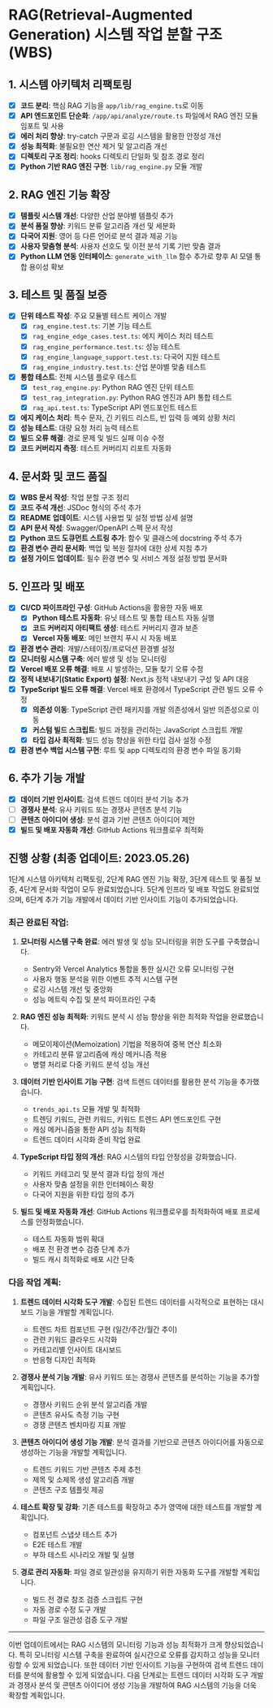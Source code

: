 # RAG(Retrieval-Augmented Generation) 시스템 작업 분할 구조(WBS)

## 1. 시스템 아키텍처 리팩토링

- [x] **코드 분리**: 핵심 RAG 기능을 `app/lib/rag_engine.ts`로 이동
- [x] **API 엔드포인트 단순화**: `/app/api/analyze/route.ts` 파일에서 RAG 엔진 모듈 임포트 및 사용
- [x] **에러 처리 향상**: try-catch 구문과 로깅 시스템을 활용한 안정성 개선
- [x] **성능 최적화**: 불필요한 연산 제거 및 알고리즘 개선
- [x] **디렉토리 구조 정리**: hooks 디렉토리 단일화 및 참조 경로 정리
- [x] **Python 기반 RAG 엔진 구현**: `lib/rag_engine.py` 모듈 개발

## 2. RAG 엔진 기능 확장

- [x] **템플릿 시스템 개선**: 다양한 산업 분야별 템플릿 추가
- [x] **분석 품질 향상**: 키워드 분류 알고리즘 개선 및 세분화
- [x] **다국어 지원**: 영어 등 다른 언어로 분석 결과 제공 기능
- [x] **사용자 맞춤형 분석**: 사용자 선호도 및 이전 분석 기록 기반 맞춤 결과
- [x] **Python LLM 연동 인터페이스**: `generate_with_llm` 함수 추가로 향후 AI 모델 통합 용이성 확보

## 3. 테스트 및 품질 보증

- [x] **단위 테스트 작성**: 주요 모듈별 테스트 케이스 개발
  - [x] `rag_engine.test.ts`: 기본 기능 테스트
  - [x] `rag_engine_edge_cases.test.ts`: 에지 케이스 처리 테스트
  - [x] `rag_engine_performance.test.ts`: 성능 테스트
  - [x] `rag_engine_language_support.test.ts`: 다국어 지원 테스트
  - [x] `rag_engine_industry.test.ts`: 산업 분야별 맞춤 테스트
- [x] **통합 테스트**: 전체 시스템 플로우 테스트
  - [x] `test_rag_engine.py`: Python RAG 엔진 단위 테스트
  - [x] `test_rag_integration.py`: Python RAG 엔진과 API 통합 테스트
  - [x] `rag_api.test.ts`: TypeScript API 엔드포인트 테스트
- [x] **에지 케이스 처리**: 특수 문자, 긴 키워드 리스트, 빈 입력 등 예외 상황 처리
- [x] **성능 테스트**: 대량 요청 처리 능력 테스트
- [x] **빌드 오류 해결**: 경로 문제 및 빌드 실패 이슈 수정
- [x] **코드 커버리지 측정**: 테스트 커버리지 리포트 자동화

## 4. 문서화 및 코드 품질

- [x] **WBS 문서 작성**: 작업 분할 구조 정리
- [x] **코드 주석 개선**: JSDoc 형식의 주석 추가
- [x] **README 업데이트**: 시스템 사용법 및 설정 방법 상세 설명
- [x] **API 문서 작성**: Swagger/OpenAPI 스펙 문서 작성
- [x] **Python 코드 도큐먼트 스트링 추가**: 함수 및 클래스에 docstring 주석 추가
- [x] **환경 변수 관리 문서화**: 백업 및 복원 절차에 대한 상세 지침 추가
- [x] **설정 가이드 업데이트**: 필수 환경 변수 및 서비스 계정 설정 방법 문서화

## 5. 인프라 및 배포

- [x] **CI/CD 파이프라인 구성**: GitHub Actions을 활용한 자동 배포
  - [x] **Python 테스트 자동화**: 유닛 테스트 및 통합 테스트 자동 실행
  - [x] **코드 커버리지 아티팩트 생성**: 테스트 커버리지 결과 보존
  - [x] **Vercel 자동 배포**: 메인 브랜치 푸시 시 자동 배포
- [x] **환경 변수 관리**: 개발/스테이징/프로덕션 환경별 설정
- [x] **모니터링 시스템 구축**: 에러 발생 및 성능 모니터링
- [x] **Vercel 배포 오류 해결**: 배포 시 발생하는, 모듈 찾기 오류 수정
- [x] **정적 내보내기(Static Export) 설정**: Next.js 정적 내보내기 구성 및 API 대응
- [x] **TypeScript 빌드 오류 해결**: Vercel 배포 환경에서 TypeScript 관련 빌드 오류 수정
  - [x] **의존성 이동**: TypeScript 관련 패키지를 개발 의존성에서 일반 의존성으로 이동
  - [x] **커스텀 빌드 스크립트**: 빌드 과정을 관리하는 JavaScript 스크립트 개발
  - [x] **타입 검사 최적화**: 빌드 성능 향상을 위한 타입 검사 설정 수정
- [x] **환경 변수 백업 시스템 구현**: 루트 및 app 디렉토리의 환경 변수 파일 동기화

## 6. 추가 기능 개발

- [x] **데이터 기반 인사이트**: 검색 트렌드 데이터 분석 기능 추가
- [ ] **경쟁사 분석**: 유사 키워드 또는 경쟁사 콘텐츠 분석 기능
- [ ] **콘텐츠 아이디어 생성**: 분석 결과 기반 콘텐츠 아이디어 제안
- [x] **빌드 및 배포 자동화 개선**: GitHub Actions 워크플로우 최적화

## 진행 상황 (최종 업데이트: 2023.05.26)

1단계 시스템 아키텍처 리팩토링, 2단계 RAG 엔진 기능 확장, 3단계 테스트 및 품질 보증, 4단계 문서화 작업이 모두 완료되었습니다. 5단계 인프라 및 배포 작업도 완료되었으며, 6단계 추가 기능 개발에서 데이터 기반 인사이트 기능이 추가되었습니다.

### 최근 완료된 작업:

1. **모니터링 시스템 구축 완료**: 에러 발생 및 성능 모니터링을 위한 도구를 구축했습니다.
   - Sentry와 Vercel Analytics 통합을 통한 실시간 오류 모니터링 구현
   - 사용자 행동 분석을 위한 이벤트 추적 시스템 구현
   - 로깅 시스템 개선 및 중앙화
   - 성능 메트릭 수집 및 분석 파이프라인 구축

2. **RAG 엔진 성능 최적화**: 키워드 분석 시 성능 향상을 위한 최적화 작업을 완료했습니다.
   - 메모이제이션(Memoization) 기법을 적용하여 중복 연산 최소화
   - 카테고리 분류 알고리즘에 캐싱 메커니즘 적용
   - 병렬 처리로 다중 키워드 분석 성능 개선

3. **데이터 기반 인사이트 기능 구현**: 검색 트렌드 데이터를 활용한 분석 기능을 추가했습니다.
   - `trends_api.ts` 모듈 개발 및 최적화
   - 트렌딩 키워드, 관련 키워드, 키워드 트렌드 API 엔드포인트 구현
   - 캐싱 메커니즘을 통한 API 성능 최적화
   - 트렌드 데이터 시각화 준비 작업 완료

4. **TypeScript 타입 정의 개선**: RAG 시스템의 타입 안정성을 강화했습니다.
   - 키워드 카테고리 및 분석 결과 타입 정의 개선
   - 사용자 맞춤 설정을 위한 인터페이스 확장
   - 다국어 지원을 위한 타입 정의 추가

5. **빌드 및 배포 자동화 개선**: GitHub Actions 워크플로우를 최적화하여 배포 프로세스를 안정화했습니다.
   - 테스트 자동화 범위 확대
   - 배포 전 환경 변수 검증 단계 추가
   - 빌드 캐시 최적화로 배포 시간 단축

### 다음 작업 계획:

1. **트렌드 데이터 시각화 도구 개발**: 수집된 트렌드 데이터를 시각적으로 표현하는 대시보드 기능을 개발할 계획입니다.
   - 트렌드 차트 컴포넌트 구현 (일간/주간/월간 추이)
   - 관련 키워드 클라우드 시각화
   - 카테고리별 인사이트 대시보드
   - 반응형 디자인 최적화

2. **경쟁사 분석 기능 개발**: 유사 키워드 또는 경쟁사 콘텐츠를 분석하는 기능을 추가할 계획입니다.
   - 경쟁사 키워드 순위 분석 알고리즘 개발
   - 콘텐츠 유사도 측정 기능 구현
   - 경쟁 콘텐츠 벤치마킹 지표 개발

3. **콘텐츠 아이디어 생성 기능 개발**: 분석 결과를 기반으로 콘텐츠 아이디어를 자동으로 생성하는 기능을 개발할 계획입니다.
   - 트렌드 키워드 기반 콘텐츠 주제 추천
   - 제목 및 소제목 생성 알고리즘 개발
   - 콘텐츠 구조 템플릿 제공

4. **테스트 확장 및 강화**: 기존 테스트를 확장하고 추가 영역에 대한 테스트를 개발할 계획입니다.
   - 컴포넌트 스냅샷 테스트 추가
   - E2E 테스트 개발
   - 부하 테스트 시나리오 개발 및 실행

5. **경로 관리 자동화**: 파일 경로 일관성을 유지하기 위한 자동화 도구를 개발할 계획입니다.
   - 빌드 전 경로 참조 검증 스크립트 구현
   - 자동 경로 수정 도구 개발
   - 파일 구조 일관성 검증 도구 개발

---

이번 업데이트에서는 RAG 시스템의 모니터링 기능과 성능 최적화가 크게 향상되었습니다. 특히 모니터링 시스템 구축을 완료하여 실시간으로 오류를 감지하고 성능을 모니터링할 수 있게 되었습니다. 또한 데이터 기반 인사이트 기능을 구현하여 검색 트렌드 데이터를 분석에 활용할 수 있게 되었습니다. 다음 단계로는 트렌드 데이터 시각화 도구 개발과 경쟁사 분석 및 콘텐츠 아이디어 생성 기능을 개발하여 RAG 시스템의 기능을 더욱 확장할 계획입니다. 